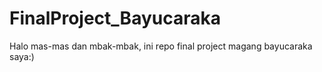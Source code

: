 # FinalProject_Bayucaraka

Halo mas-mas dan mbak-mbak, ini repo final project magang bayucaraka saya:)
